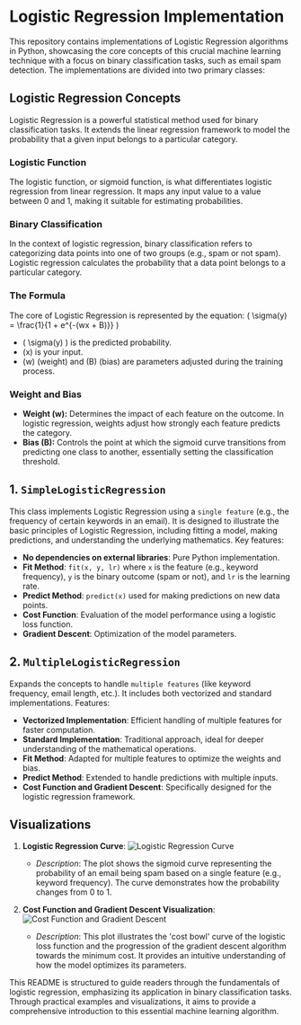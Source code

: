 # Logistic Regression Implementation

This repository contains implementations of Logistic Regression algorithms in Python, showcasing the core concepts of this crucial machine learning technique with a focus on binary classification tasks, such as email spam detection. The implementations are divided into two primary classes:

## Logistic Regression Concepts

Logistic Regression is a powerful statistical method used for binary classification tasks. It extends the linear regression framework to model the probability that a given input belongs to a particular category.

### Logistic Function
The logistic function, or sigmoid function, is what differentiates logistic regression from linear regression. It maps any input value to a value between 0 and 1, making it suitable for estimating probabilities.

### Binary Classification
In the context of logistic regression, binary classification refers to categorizing data points into one of two groups (e.g., spam or not spam). Logistic regression calculates the probability that a data point belongs to a particular category.

### The Formula
The core of Logistic Regression is represented by the equation: \( \sigma(y) = \frac{1}{1 + e^{-(wx + B)}} \)
- \( \sigma(y) \) is the predicted probability.
- \(x\) is your input.
- \(w\) (weight) and \(B\) (bias) are parameters adjusted during the training process.

### Weight and Bias
- **Weight (w):** Determines the impact of each feature on the outcome. In logistic regression, weights adjust how strongly each feature predicts the category.
- **Bias (B):** Controls the point at which the sigmoid curve transitions from predicting one class to another, essentially setting the classification threshold.

## 1. `SimpleLogisticRegression`
This class implements Logistic Regression using a `single feature` (e.g., the frequency of certain keywords in an email). It is designed to illustrate the basic principles of Logistic Regression, including fitting a model, making predictions, and understanding the underlying mathematics. Key features:

- **No dependencies on external libraries**: Pure Python implementation.
- **Fit Method**: `fit(x, y, lr)` where `x` is the feature (e.g., keyword frequency), `y` is the binary outcome (spam or not), and `lr` is the learning rate.
- **Predict Method**: `predict(x)` used for making predictions on new data points.
- **Cost Function**: Evaluation of the model performance using a logistic loss function.
- **Gradient Descent**: Optimization of the model parameters.

## 2. `MultipleLogisticRegression`
Expands the concepts to handle `multiple features` (like keyword frequency, email length, etc.). It includes both vectorized and standard implementations. Features:

- **Vectorized Implementation**: Efficient handling of multiple features for faster computation.
- **Standard Implementation**: Traditional approach, ideal for deeper understanding of the mathematical operations.
- **Fit Method**: Adapted for multiple features to optimize the weights and bias.
- **Predict Method**: Extended to handle predictions with multiple inputs.
- **Cost Function and Gradient Descent**: Specifically designed for the logistic regression framework.

## Visualizations

1. **Logistic Regression Curve**:
   ![Logistic Regression Curve](logistic_regression_curve.png)
   - *Description*: The plot shows the sigmoid curve representing the probability of an email being spam based on a single feature (e.g., keyword frequency). The curve demonstrates how the probability changes from 0 to 1.

2. **Cost Function and Gradient Descent Visualization**:
   ![Cost Function and Gradient Descent](logistic_cost_gradient.png)
   - *Description*: This plot illustrates the 'cost bowl' curve of the logistic loss function and the progression of the gradient descent algorithm towards the minimum cost. It provides an intuitive understanding of how the model optimizes its parameters.

This README is structured to guide readers through the fundamentals of logistic regression, emphasizing its application in binary classification tasks. Through practical examples and visualizations, it aims to provide a comprehensive introduction to this essential machine learning algorithm.